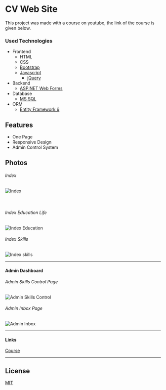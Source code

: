 # CV Web Site

This project was made with a course on youtube, the link of the course is given below.


### Used Technologies

- Frontend 
    * HTML 
    * CSS
    * [Bootstrap](https://getbootstrap.com/)
     - [Javascript](https://www.javascript.com/)
          * [jQuery](https://jquery.com/)
- Backend  
    * [ASP.NET Web Forms](https://docs.microsoft.com/en-us/aspnet/web-forms/overview/getting-started/getting-started-with-aspnet-45-web-forms/introduction-and-overview)
- Database 
    * [MS SQL](https://www.microsoft.com/en-us/sql-server/sql-server-2019)
- ORM
    * [Entity Framework 6](https://docs.microsoft.com/en-us/ef/)
  
## Features
- One Page
- Responsive Design
- Admin Control System

## Photos
<h6>Index</h6>
<img src="https://i.hizliresim.com/fvj5u30.png" alt="Index"/> 
<br/><br/><br/>
<h6>Index Education Life</h6>
<img src="https://i.hizliresim.com/eefroj3.png" alt="Index Education"/> 
<br/>
<h6>Index Skills</h6>
<img src="https://i.hizliresim.com/oluujf6.png" alt="Index skills"/>
<br/>
<hr/>

#### Admin Dashboard

<h6>Admin Skills Control Page</h6>
<img src="https://i.hizliresim.com/b3njwss.png" alt="Admin Skills Control"/> 
<br/>
<h6>Admin Inbox Page</h6>
<img src="https://i.hizliresim.com/jqq57rp.png" alt="Admin Inbox"/>
<br/>


<hr/>

#### Links 
<a href="https://www.youtube.com/playlist?list=PLKnjBHu2xXNO5SzAdK3y1EWq8Bw8Kmi1L" >Course</a>
<hr/>

## License

[MIT](https://github.com/mehmetacisu/CvWebSite/blob/main/LICENSE)

  

